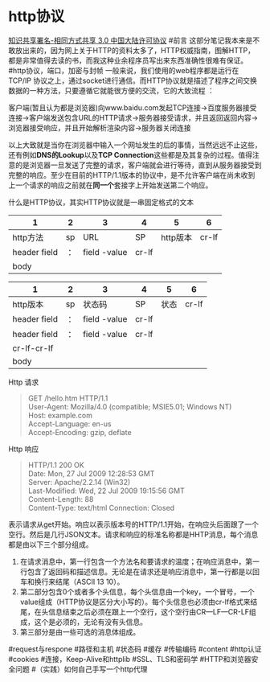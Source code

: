 # http协议


 [知识共享署名-相同方式共享 3.0 中国大陆许可协议](https://creativecommons.org/licenses/by-sa/3.0/cn/)
#前言
这部分笔记我本来是不敢放出来的，因为网上关于HTTP的资料太多了，HTTP权威指南，图解HTTP，都是非常值得去读的书，而我这种业余程序员写出来东西准确性很难有保证。
#http协议，端口，加密与封帧
一般来说，我们使用的web程序都是运行在TCP/IP  协议之上，通过socket进行通信。而HTTP协议就是描述了程序之间交换数据的一种方法，只要遵循它就能很方便的交流，它的大致流程 ：

客户端(暂且认为都是浏览器)向www.baidu.com发起TCP连接->百度服务器接受连接->客户端发送包含URL的HTTP请求->服务器接受请求，并且返回返回内容->浏览器接受响应，并且开始解析渲染内容->服务器关闭连接

以上大致就是当你在浏览器中输入一个网址发生的后的事情，当然远远不止这些，还有例如**DNS的Lookup**以及**TCP Connection**这些都是及其复杂的过程。值得注意的是浏览器一旦发送了完整的请求，客户端就会进行等待，直到从服务器接受到完整的响应。至少在目前的HTTP/1.1版本的协议中，是不允许客户端在尚未收到上一个请求的响应之前就在**同一个**套接字上开始发送第二个响应。

什么是HTTP协议，其实HTTP协议就是一串固定格式的文本

| 1 | 2 | 3 | 4 | 5 | 6 |
| -- | -- | -- | -- | -- | -- |
| http方法 | sp |URL | SP | http版本 | cr-lf |
| header field  | ： | field -value | cr-lf |  |  |
| body |  |  |  |  |  | |

| 1 | 2 | 3 | 4 | 5 | 6 |
| -- | -- | -- | -- | -- | -- |
| http版本 | sp |状态码 | SP | 状态 | cr-lf |
| header field  | ： | field -value | cr-lf |  |  |
| header field  | ： | field -value | cr-lf |  |  |
| cr-lf-cr-lf |  |  |  |  |  | 
| body |  |  |  |  |  | |

   

Http 请求
>GET /hello.htm HTTP/1.1                                    
>User-Agent: Mozilla/4.0 (compatible; MSIE5.01; Windows NT)           
>Host: example.com                               
>Accept-Language: en-us         
>Accept-Encoding: gzip, deflate       

Http 响应
> HTTP/1.1 200 OK                                  
> Date: Mon, 27 Jul 2009 12:28:53 GMT         
> Server: Apache/2.2.14 (Win32)          
> Last-Modified: Wed, 22 Jul 2009 19:15:56 GMT       
> Content-Length: 88      
> Content-Type: text/html
> Connection: Closed

表示请求从get开始。响应以表示版本号的HTTP/1.1开始，在响应头后面跟了一个空行。然后是几行JSON文本。请求和响应的标准名称都是HHTP消息，每个消息都是由以下三个部分组成。
1. 在请求消息中，第一行包含一个方法名和要请求的温度；在响应消息中，第一行包含了返回码和描述信息。无论是在请求还是响应消息中，第一行都是以回车和换行来结尾（ASCII 13 10）。
2. 第二部分包含0个或者多个头信息，每个头信息由一个key，一个冒号，一个value组成（HTTP协议是区分大小写的）。每个头信息也必须由cr-lf格式来结尾，在头信息结束之后必须在跟上一个空行，这个空行由CR—LF—CR-LF组成，这个是必须的，无论有没有头信息。
3. 第三部分是由一些可选的消息体组成。





#request与respone
#路径和主机
#状态码
#缓存
#传输编码
#content
#http认证
#cookies
#连接，Keep-Alive和httplib
#SSL、TLS和密码学
#HTTP和浏览器安全问题
#（实践）如何自己手写一个http代理